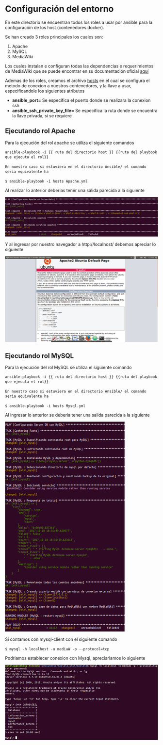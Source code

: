 # Configuración del entorno #

En este directorio se encuentran todos los roles a usar por ansible para la configuración de los host (contenedores docker).

Se han creado 3 roles principales los cuales son:

1. Apache
2. MySQL
3. MediaWiki

Los cuales instalan e configuran todas las dependencias e requerimientos de MediaWiki que se puede encontrar en su documentación oficial [aquí](https://www.mediawiki.org/wiki/Manual:Installation_requirements)

Ademas de los roles, creamos el archivo [hosts](hosts) en el cual se configura el metodo de conexion a nuestros contenedores, y la llave a usar, especificandole los siguientes atributos

- **ansible_port=** Se especifica el puerto donde se realizara la conexion ssh
- **ansible_ssh_private_key_file=** Se especifica la ruta donde se encuentra la llave privada, si se requiere

## Ejecutando rol Apache ##

Para la ejecución del rol apache se utiliza el siguiente comandos

```
ansible-playbook -i {{ ruta del directorio host }} {{ruta del playbook que ejecuta el rol}}

En nuestro caso si estuviera en el directorio Ansible/ el comando seria equivalente ha

$ ansible-playbook -i hosts Apache.yml
```

Al realizar lo anterior deberias tener una salida parecida a la siguiente

![alt-text](/img/Apache_rol.png)

Y al ingresar por nuestro navegador a http://localhost/ debemos apreciar lo siguiente

![alt-text](/img/Home_apache.png)

## Ejecutando rol MySQL ##

Para la ejecución del rol MySQL se utiliza el siguiente comando
```
ansible-playbook -i {{ ruta del directorio host }} {{ruta del playbook que ejecuta el rol}}

En nuestro caso si estuviera en el directorio Ansible/ el comando seria equivalente ha

$ ansible-playbook -i hosts Mysql.yml
```

Al ingresar lo anterior se deberia tener una salida parecida a la siguiente

![alt-text](/img/MySQL_role.png)

Si contamos con mysql-client con el siguiente comando

`$ mysql -h localhost -u mediaW -p --protocol=tcp`

Podriamos establecer conexion con Mysql, apreciariamos lo siguiente

![alt-text](/img/Mysql_connect.png)
